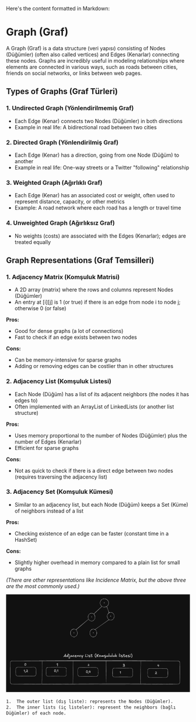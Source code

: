Here's the content formatted in Markdown:

# Graph (Graf)

A Graph (Graf) is a data structure (veri yapısı) consisting of Nodes (Düğümler) (often also called vertices) and Edges (Kenarlar) connecting these nodes. Graphs are incredibly useful in modeling relationships where elements are connected in various ways, such as roads between cities, friends on social networks, or links between web pages.

## Types of Graphs (Graf Türleri)

### 1. Undirected Graph (Yönlendirilmemiş Graf)
* Each Edge (Kenar) connects two Nodes (Düğümler) in both directions
* Example in real life: A bidirectional road between two cities

### 2. Directed Graph (Yönlendirilmiş Graf)
* Each Edge (Kenar) has a direction, going from one Node (Düğüm) to another
* Example in real life: One-way streets or a Twitter "following" relationship

### 3. Weighted Graph (Ağırlıklı Graf)
* Each Edge (Kenar) has an associated cost or weight, often used to represent distance, capacity, or other metrics
* Example: A road network where each road has a length or travel time

### 4. Unweighted Graph (Ağırlıksız Graf)
* No weights (costs) are associated with the Edges (Kenarlar); edges are treated equally

## Graph Representations (Graf Temsilleri)

### 1. Adjacency Matrix (Komşuluk Matrisi)
* A 2D array (matrix) where the rows and columns represent Nodes (Düğümler)
* An entry at [i][j] is 1 (or true) if there is an edge from node i to node j; otherwise 0 (or false)

**Pros:**
* Good for dense graphs (a lot of connections)
* Fast to check if an edge exists between two nodes

**Cons:**
* Can be memory-intensive for sparse graphs
* Adding or removing edges can be costlier than in other structures

### 2. Adjacency List (Komşuluk Listesi)
* Each Node (Düğüm) has a list of its adjacent neighbors (the nodes it has edges to)
* Often implemented with an ArrayList of LinkedLists (or another list structure)

**Pros:**
* Uses memory proportional to the number of Nodes (Düğümler) plus the number of Edges (Kenarlar)
* Efficient for sparse graphs

**Cons:**
* Not as quick to check if there is a direct edge between two nodes (requires traversing the adjacency list)

### 3. Adjacency Set (Komşuluk Kümesi)
* Similar to an adjacency list, but each Node (Düğüm) keeps a Set (Küme) of neighbors instead of a list

**Pros:**
* Checking existence of an edge can be faster (constant time in a HashSet)

**Cons:**
* Slightly higher overhead in memory compared to a plain list for small graphs

*(There are other representations like Incidence Matrix, but the above three are the most commonly used.)*

![img.png](img.png)

	1.	The outer list (dış liste): represents the Nodes (Düğümler).
	2.	The inner lists (iç listeler): represent the neighbors (bağlı Düğümler) of each node.